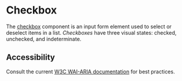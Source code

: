 # Checkbox
The [checkbox](https://developer.mozilla.org/en-US/docs/Web/HTML/Element/input/checkbox) component is an input form element used to select or deselect items in a list. *Checkboxes* have three visual states: checked, unchecked, and indeterminate.

## Accessibility
Consult the current [W3C WAI-ARIA documentation](https://www.w3.org/TR/wai-aria-practices/#checkbox) for best practices.
